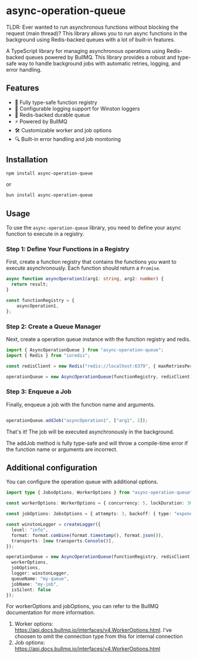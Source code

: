 # async-operation-queue

TLDR: Ever wanted to run asynchronous functions without blocking the request (main thread)? This library allows you to run async functions in the background using Redis-backed queues with a lot of built-in features.

A TypeScript library for managing asynchronous operations using Redis-backed queues powered by BullMQ. This library provides a robust and type-safe way to handle background jobs with automatic retries, logging, and error handling.

## Features

- 🚀 Fully type-safe function registry
- 📝 Configurable logging support for Winston loggers
- 🔄 Redis-backed durable queue
- ⚡ Powered by BullMQ
- 🛠️ Customizable worker and job options
- 🔍 Built-in error handling and job monitoring

## Installation

```bash
npm install async-operation-queue
```

or 

```bash
bun install async-operation-queue
```

## Usage

To use the `async-operation-queue` library, you need to define your async function to execute in a registry.

### Step 1: Define Your Functions in a Registry

First, create a function registry that contains the functions you want to execute asynchronously. Each function should return a `Promise`.

```typescript
async function asyncOperation1(arg1: string, arg2: number) {
  return result;
}

const functionRegistry = {
    asyncOperation1,
};
```

### Step 2: Create a Queue Manager

Next, create a operation queue instance with the function registry and redis.

```typescript
import { AsyncOperationQueue } from "async-operation-queue";
import { Redis } from "ioredis";

const redisClient = new Redis("redis://localhost:6379", { maxRetriesPerRequest: null });

operationQueue = new AsyncOperationQueue(functionRegistry, redisClient);
```

### Step 3: Enqueue a Job

Finally, enqueue a job with the function name and arguments.

```typescript

operationQueue.addJob("asyncOperation1", ["arg1", 2]);
```

That's it! The job will be executed asynchronously in the background.

The addJob method is fully type-safe and will throw a compile-time error if the function name or arguments are incorrect.

## Additional configuration

You can configure the operation queue with additional options.

```typescript
import type { JobsOptions, WorkerOptions } from "async-operation-queue";

const workerOptions: WorkerOptions = { concurrency: 5, lockDuration: 30000 }

const jobOptions: JobsOptions = { attempts: 3, backoff: { type: "exponential", delay: 1000 } }

const winstonLogger = createLogger({
  level: "info",
  format: format.combine(format.timestamp(), format.json()),
  transports: [new transports.Console()],
});

operationQueue = new AsyncOperationQueue(functionRegistry, redisClient, {
  workerOptions,
  jobOptions,
  logger: winstonLogger,
  queueName: "my-queue",
  jobName: "my-job",
  isSilent: false
});
```

For workerOptions and jobOptions, you can refer to the BullMQ documentation for more information.

1. Worker options: https://api.docs.bullmq.io/interfaces/v4.WorkerOptions.html. I've choosen to omit the connection type from this for internal connection
2. Job options: https://api.docs.bullmq.io/interfaces/v4.WorkerOptions.html
